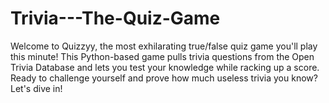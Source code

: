 # Trivia---The-Quiz-Game
Welcome to Quizzyy, the most exhilarating true/false quiz game you'll play this minute! This Python-based game pulls trivia questions from the Open Trivia Database and lets you test your knowledge while racking up a score. Ready to challenge yourself and prove how much useless trivia you know? Let's dive in!
